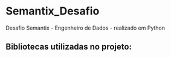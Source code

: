 # Semantix_Desafio
Desafio Semantix - Engenheiro de Dados - realizado em Python

## Bibliotecas utilizadas no projeto:

